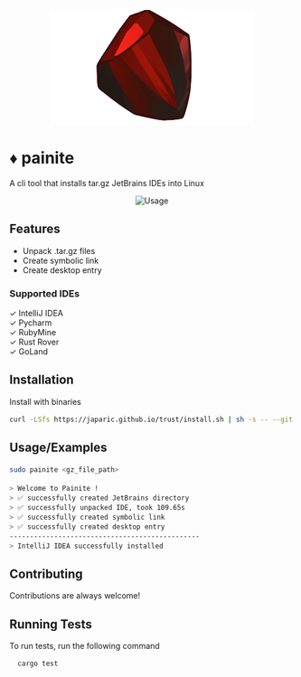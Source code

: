 <div align="center">

![Logo](/assets/painiteIII.png)

</div>

# ♦️ painite

A cli tool that installs tar.gz JetBrains IDEs into Linux

<div align="center">

![Usage](/assets/pntIII.gif)

</div>

## Features

- Unpack .tar.gz files
- Create symbolic link
- Create desktop entry

### Supported IDEs

✓ IntelliJ IDEA\
✓ Pycharm\
✓ RubyMine\
✓ Rust Rover\
✓ GoLand


## Installation

Install with binaries

```bash
curl -LSfs https://japaric.github.io/trust/install.sh | sh -s -- --git your-name/repo-name
```

## Usage/Examples

```bash
sudo painite <gz_file_path>

> Welcome to Painite !
> ✅ successfully created JetBrains directory
> ✅ successfully unpacked IDE, took 109.65s
> ✅ successfully created symbolic link
> ✅ successfully created desktop entry
-----------------------------------------------
> IntelliJ IDEA successfully installed
```


## Contributing

Contributions are always welcome!



## Running Tests

To run tests, run the following command

```bash
  cargo test
```

